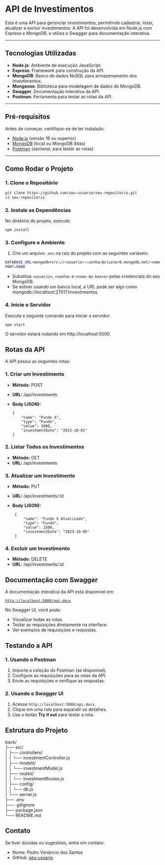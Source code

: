 # API de Investimentos

Esta é uma API para gerenciar investimentos, permitindo cadastrar, listar, atualizar e excluir investimentos. A API foi desenvolvida em Node.js com Express e MongoDB, e utiliza o Swagger para documentação interativa.

---

## Tecnologias Utilizadas

- **Node.js**: Ambiente de execução JavaScript.
- **Express**: Framework para construção da API.
- **MongoDB**: Banco de dados NoSQL para armazenamento dos investimentos.
- **Mongoose**: Biblioteca para modelagem de dados do MongoDB.
- **Swagger**: Documentação interativa da API.
- **Postman**: Ferramenta para testar as rotas da API.

---

## Pré-requisitos

Antes de começar, certifique-se de ter instalado:

- [Node.js](https://nodejs.org/) (versão 16 ou superior)
- [MongoDB](https://www.mongodb.com/) (local ou MongoDB Atlas)
- [Postman](https://www.postman.com/) (opcional, para testar as rotas)

---

## Como Rodar o Projeto

### 1. Clone o Repositório

```bash
git clone https://github.com/seu-usuario/seu-repositorio.git
cd seu-repositorio
```

### 2. Instale as Dependências

No diretório do projeto, execute:

```bash
npm install
```

### 3. Configure o Ambiente

1. Crie um arquivo `.env` na raiz do projeto com as seguintes variáveis:

```bash
DATABASE_URL=mongodb+srv://<usuario>:<senha>@cluster0.mongodb.net/<nome-do-banco>?retryWrites=true&w=majority
PORT=5000
```

- Substitua `<usuario>`, `<senha>` e `<nome-do-banco>` pelas credenciais do seu MongoDB.
- Se estiver usando um banco local, a URL pode ser algo como mongodb://localhost:27017/investimentos.

### 4. Inicie o Servidor

Execute o seguinte comando para iniciar o servidor:

```bash
npm start
```

O servidor estará rodando em http://localhost:5000.

## Rotas da API

A API possui as seguintes rotas:

### 1. Criar um Investimento

- **Método:** POST
- **URL:** /api/investments
- **Body (JSON):**

  ```
  {
      "name": "Fundo X",
      "type": "Fundo",
      "value": 1000,
      "investmentDate": "2023-10-01"
  }
  ```

### 2. Listar Todos os Investimentos

- **Método:** GET
- **URL:** /api/investments

### 3. Atualizar um Investimento

- **Método:** PUT
- **URL:** /api/investments/:id
- **Body (JSON):**

  ```
   {
       "name": "Fundo X Atualizado",
       "type": "Fundo",
       "value": 1500,
       "investmentDate": "2023-10-05"
   }
  ```

### 4. Excluir um Investimento

- **Método:** DELETE
- **URL:** /api/investments/:id

## Documentação com Swagger

A documentação interativa da API está disponível em:

[`http://localhost:5000/api-docs`](http://localhost:5000/api-docs)

No Swagger UI, você pode:

* Visualizar todas as rotas.
* Testar as requisições diretamente na interface.
* Ver exemplos de requisições e respostas.

## Testando a API

### 1. Usando o Postman

1. Importe a coleção do Postman (se disponível).
2. Configure as requisições para as rotas da API.
3. Envie as requisições e verifique as respostas.

### 2. Usando o Swagger UI

1. Acesse `http://localhost:5000/api-docs`.
2. Clique em uma rota para expandir os detalhes.
3. Use o botão **Try it out** para testar a rota.

## Estrutura do Projeto

back/<br>
├── src/<br>
│   ├── controllers/<br>
│   │   └── investmentController.js<br>
│   ├── models/<br>
│   │   └── investmentModel.js<br>
│   ├── routes/<br>
│   │   └── investmentRoutes.js<br>
│   ├── config/<br>
│   │   └── db.js<br>
│   └── server.js<br>
├── .env<br>
├── .gitignore<br>
├── package.json<br>
└── README.md<br>

## Contato

Se tiver dúvidas ou sugestões, entre em contato:

* Nome: Pedro Venâncio dos Santos
* GitHub: [seu-usuario](https://github.com/pdrVenancio)
